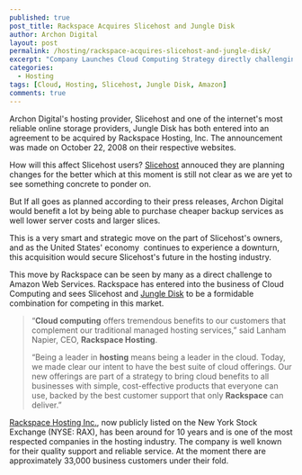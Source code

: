 ```yaml
---
published: true
post_title: Rackspace Acquires Slicehost and Jungle Disk
author: Archon Digital
layout: post
permalink: /hosting/rackspace-acquires-slicehost-and-jungle-disk/
excerpt: "Company Launches Cloud Computing Strategy directly challenging Amazon's Cloud Computing Services. Deal paves the way for cloud computing's brighter future for business users and developers."    
categories:
  - Hosting
tags: [Cloud, Hosting, Slicehost, Jungle Disk, Amazon]
comments: true
---
```


Archon Digital's hosting provider, Slicehost and one of the internet's most reliable online storage providers, Jungle Disk has both entered into an agreement to be acquired by Rackspace Hosting, Inc. The announcement was made on October 22, 2008 on their respective websites.<!--more-->

How will this affect Slicehost users? <a href="http://www.slicehost.com/" target="_blank">Slicehost</a> annouced they are planning changes for the better which at this moment is still not clear as we are yet to see something concrete to ponder on.

But If all goes as planned according to their press releases, Archon Digital would benefit a lot by being able to purchase cheaper backup services as well lower server costs and larger slices.

This is a very smart and strategic move on the part of Slicehost's owners, and as the United States' economy  continues to experience a downturn, this acquisition would secure Slicehost's future in the hosting industry.

This move by Rackspace can be seen by many as a direct challenge to Amazon Web Services. Rackspace has entered into the business of Cloud Computing and sees Slicehost and <a href="http://www.jungledisk.com/" target="_blank">Jungle Disk</a> to be a formidable combination for competing in this market.

> <span class="ccbnTxt">&#8220;<strong>Cloud computing</strong> offers tremendous benefits to our customers that complement our traditional managed hosting services,&#8221; said Lanham Napier, CEO, <strong>Rackspace Hosting</strong>. </span>
> 
> <span class="ccbnTxt">&#8220;Being a leader in <strong>hosting</strong> means being a leader in the cloud. Today, we made clear our intent to have the best suite of cloud offerings. Our new offerings are part of a strategy to bring cloud benefits to all businesses with simple, cost-effective products that everyone can use, backed by the best customer support that only <strong>Rackspace</strong> can deliver.&#8221;</span>

<a href="http://www.rackspace.com/" target="_blank">Rackspace Hosting Inc.</a>, now publicly listed on the New York Stock Exchange (NYSE: RAX), has been around for 10 years and is one of the most respected companies in the hosting industry. The company is well known for their quality support and reliable service. At the moment there are approximately 33,000 business customers under their fold.